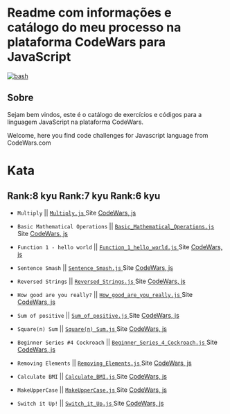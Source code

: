 # Readme com informações e catálogo do meu processo na plataforma CodeWars para JavaScript

<a href="https://www.codewars.com/users/arthurdduarte" target="_blank" rel="noreferrer"> <img src="https://www.codewars.com/users/arthurdduarte/badges/small" alt="bash"/> </a>

## Sobre
Sejam bem vindos, este é o catálogo de exercícios e códigos para a linguagem JavaScript na plataforma CodeWars.

Welcome, here you find code challenges for Javascript language from CodeWars.com

# Kata
## Rank:8 kyu  Rank:7 kyu  Rank:6 kyu   

* `Multiply` || [`Multiply.js`  ](/Code-Js/Multiply.js) Site [CodeWars, js  ](https://www.codewars.com/kata/50654ddff44f800200000004/train/javascript)

* `Basic Mathematical Operations` || [`Basic_Mathematical_Operations.js`  ](/Code-Js/Basic_Mathematical_Operations.js) Site [CodeWars, js  ](https://www.codewars.com/kata/57356c55867b9b7a60000bd7/train/javascript)

* `Function 1 - hello world` || [`Function_1_hello_world.js`  ](/Code-Js/Function_1_hello_world.js) Site [CodeWars, js  ](https://www.codewars.com/kata/523b4ff7adca849afe000035/train/javascript)

* `Sentence Smash` || [`Sentence_Smash.js`  ](/Code-Js/Sentence_Smash.js) Site [CodeWars, js  ](https://www.codewars.com/kata/53dc23c68a0c93699800041d/train/javascript)

* `Reversed Strings` || [`Reversed_Strings.js`  ](/Code-Js/Reversed_Strings.js) Site [CodeWars, js  ](https://www.codewars.com/kata/5168bb5dfe9a00b126000018/train/javascript)

* `How good are you really?` || [`How_good_are_you_really.js`  ](/Code-Js/How_good_are_you_really.js) Site [CodeWars, js  ](https://www.codewars.com/kata/5601409514fc93442500010b/train/javascript)

* `Sum of positive` || [`Sum_of_positive.js`  ](/Code-Js/Sum_of_positive.js) Site [CodeWars, js  ](https://www.codewars.com/kata/5715eaedb436cf5606000381/train/javascript)

* `Square(n) Sum` || [`Square(n)_Sum.js`  ](/Code-Js/Square(n)_Sum.js) Site [CodeWars, js  ](https://www.codewars.com/kata/515e271a311df0350d00000f/train/javascript)

* `Beginner Series #4 Cockroach` || [`Beginner_Series_4_Cockroach.js`  ](/Code-Js/Beginner_Series_4_Cockroach.js) Site [CodeWars, js  ](https://www.codewars.com/kata/55fab1ffda3e2e44f00000c6/train/javascript)

* `Removing Elements` || [`Removing_Elements.js`  ](/Code-Js/Removing_Elements.js) Site [CodeWars, js  ](https://www.codewars.com/kata/5769b3802ae6f8e4890009d2/train/javascript)

* `Calculate BMI` || [`Calculate_BMI.js`  ](/Code-Js/Calculate_BMI.js) Site [CodeWars, js  ](https://www.codewars.com/kata/57a429e253ba3381850000fb/train/javascript)

* `MakeUpperCase` || [`MakeUpperCase.js`  ](/Code-Js/MakeUpperCase.js) Site [CodeWars, js  ](https://www.codewars.com/kata/57a0556c7cb1f31ab3000ad7/train/javascript)

* `Switch it Up!` || [`Switch_it_Up.js`  ](/Code-Js/Switch_it_Up.js) Site [CodeWars, js  ](https://www.codewars.com/kata/5808dcb8f0ed42ae34000031/train/javascript)



